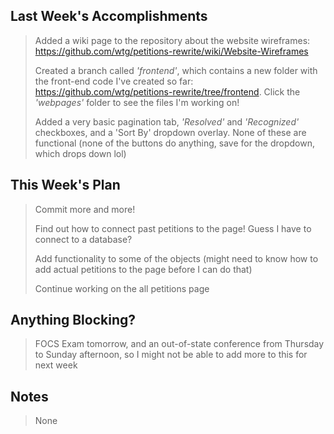 ## Last Week's Accomplishments
> Added a wiki page to the repository about the website wireframes: https://github.com/wtg/petitions-rewrite/wiki/Website-Wireframes
> 
> Created a branch called _'frontend'_, which contains a new folder with the front-end code I've created so far: https://github.com/wtg/petitions-rewrite/tree/frontend. Click the _'webpages'_ folder to see the files I'm working on! 
>
> Added a very basic pagination tab, _'Resolved'_ and _'Recognized'_ checkboxes, and a 'Sort By' dropdown overlay. None of these are functional (none of the buttons do anything, save for the dropdown, which drops down lol)

## This Week's Plan
> Commit more and more!
> 
> Find out how to connect past petitions to the page! Guess I have to connect to a database?
> 
> Add functionality to some of the objects (might need to know how to add actual petitions to the page before I can do that)
>
> Continue working on the all petitions page

## Anything Blocking?
> FOCS Exam tomorrow, and an out-of-state conference from Thursday to Sunday afternoon, so I might not be able to add more to this for next week

## Notes 
> None
